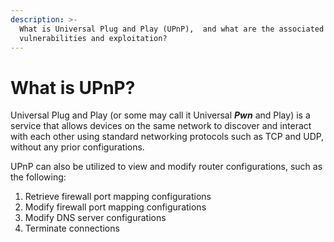 ```yaml
---
description: >-
  What is Universal Plug and Play (UPnP),  and what are the associated
  vulnerabilities and exploitation?
---
```


# What is UPnP?

Universal Plug and Play  (or some may call it Universal _**Pwn**_ and Play) is a service that allows devices on the same network to discover and interact with each other using standard networking protocols such as TCP and UDP, without any prior configurations.

UPnP can also be utilized to view and modify router configurations, such as the following:

1. Retrieve firewall port mapping configurations
2. Modify firewall port mapping configurations
3. Modify DNS server configurations
4. Terminate connections
